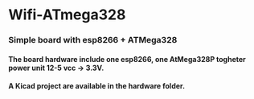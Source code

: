 # Wifi-ATmega328
### Simple board with esp8266 + ATMega328

#### The board hardware include one esp8266, one AtMega328P togheter power unit 12-5 vcc -> 3.3V.
#### A Kicad project are available in the hardware folder.



